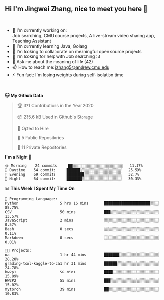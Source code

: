 Hi I'm Jingwei Zhang, nice to meet you here 👋
---
<br>


- 🔭 I’m currently working on: <br>
    Job searching, CMU course projects, A live-stream video sharing app, Teaching Assistant
- 🌱 I’m currently learning Java, Golang
- 👯 I’m looking to collaborate on meaningful open source projects
- 🤔 I’m looking for help with Job searching :3
- 💬 Ask me about the meaning of life (42)
- 📫 How to reach me: jzhang5@andrew.cmu.edu
- ⚡ Fun fact: I'm losing weights during self-isolation time
<br>


<!--START_SECTION:waka-->
**🐱 My Github Data** 

> 🏆 321 Contributions in the Year 2020
 > 
> 📦 235.6 kB Used in Github's Storage 
 > 
> 💼 Opted to Hire
 > 
> 📜 5 Public Repositories
 > 
> 🔑 11 Private Repositories 

**I'm a Night 🦉** 

```text
🌞 Morning    24 commits     ██░░░░░░░░░░░░░░░░░░░░░░░   11.37% 
🌆 Daytime    54 commits     ██████░░░░░░░░░░░░░░░░░░░   25.59% 
🌃 Evening    69 commits     ████████░░░░░░░░░░░░░░░░░   32.7% 
🌙 Night      64 commits     ███████░░░░░░░░░░░░░░░░░░   30.33%

```


📊 **This Week I Spent My Time On** 

```text
💬 Programming Languages: 
Python                   5 hrs 16 mins       █████████████████████░░░░   85.75% 
CSV                      50 mins             ███░░░░░░░░░░░░░░░░░░░░░░   13.57% 
JavaScript               2 mins              ░░░░░░░░░░░░░░░░░░░░░░░░░   0.57% 
Bash                     0 secs              ░░░░░░░░░░░░░░░░░░░░░░░░░   0.11% 
Markdown                 0 secs              ░░░░░░░░░░░░░░░░░░░░░░░░░   0.01%

🐱‍💻 Projects: 
oa                       1 hr 44 mins        ███████░░░░░░░░░░░░░░░░░░   28.28% 
grading-tool-kaggle-to-ca1 hr 31 mins        ██████░░░░░░░░░░░░░░░░░░░   24.78% 
hw2p1                    58 mins             ████░░░░░░░░░░░░░░░░░░░░░   15.89% 
HW2P2                    55 mins             ███░░░░░░░░░░░░░░░░░░░░░░   15.02% 
mytorch                  39 mins             ██░░░░░░░░░░░░░░░░░░░░░░░   10.83%

```


<!--END_SECTION:waka-->
